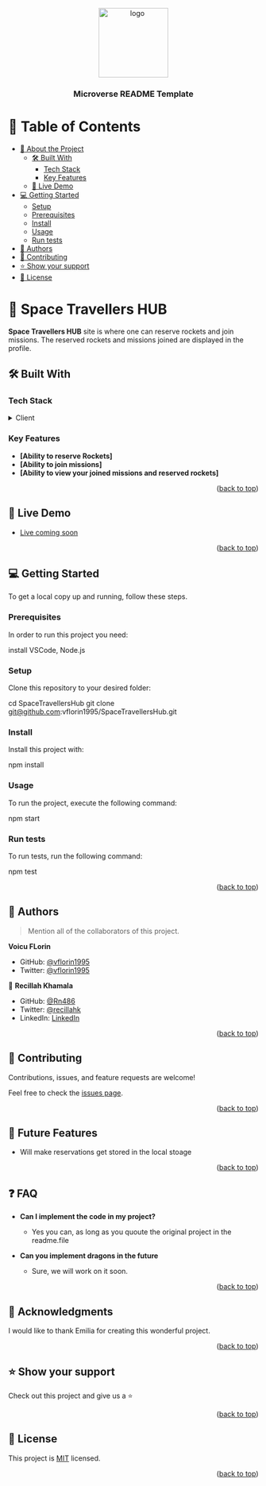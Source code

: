 <a name="readme-top"></a>

<!--
HOW TO USE:
This is an example of how you may give instructions on setting up your project locally.

Modify this file to match your project and remove sections that don't apply.

REQUIRED SECTIONS:
- Table of Contents
- About the Project
  - Built With
  - Live Demo
- Getting Started
- Authors
- Future Features
- Contributing
- Show your support
- Acknowledgements
- License

After you're finished please remove all the comments and instructions!
-->

<div align="center">

  <img src="murple_logo.png" alt="logo" width="140"  height="auto" />
  <br/>

  <h3><b>Microverse README Template</b></h3>

</div>

<!-- TABLE OF CONTENTS -->

# 📗 Table of Contents

- [📖 About the Project](#about-project)
  - [🛠 Built With](#built-with)
    - [Tech Stack](#tech-stack)
    - [Key Features](#key-features)
  - [🚀 Live Demo](#live-demo)
- [💻 Getting Started](#getting-started)
  - [Setup](#setup)
  - [Prerequisites](#prerequisites)
  - [Install](#install)
  - [Usage](#usage)
  - [Run tests](#run-tests)
- [👥 Authors](#authors)
- [🤝 Contributing](#contributing)
- [⭐️ Show your support](#support)
- [📝 License](#license)

<!-- PROJECT DESCRIPTION -->

# 📖 Space Travellers HUB <a name="about-project"></a>

**Space Travellers HUB** site is where one can reserve rockets and join missions. The reserved rockets and missions joined are displayed in the profile.

## 🛠 Built With <a name="built-with"></a>

### Tech Stack <a name="tech-stack"></a>

<details>
  <summary>Client</summary>
  <ul>
    <li><a href="https://reactjs.org/">React.js</a></li>
    <li><a href="https://tailwindcss.com/">Tailwindcss</a></li>
    <li><a href="https://www.jsx.com/">JSX</a></li>
  </ul>
</details>

<!-- Features -->

### Key Features <a name="key-features"></a>

- **[Ability to reserve Rockets]**
- **[Ability to join missions]**
- **[Ability to view your joined missions and reserved rockets]**

<p align="right">(<a href="#readme-top">back to top</a>)</p>

<!-- LIVE DEMO -->

## 🚀 Live Demo <a name="live-demo"></a>

- [Live coming soon](https://yourdeployedapplicationlink.com)

<p align="right">(<a href="#readme-top">back to top</a>)</p>

<!-- GETTING STARTED -->

## 💻 Getting Started <a name="getting-started"></a>

To get a local copy up and running, follow these steps.

### Prerequisites

In order to run this project you need:

 install VSCode, Node.js

### Setup

Clone this repository to your desired folder:

  cd SpaceTravellersHub
  git clone git@github.com:vflorin1995/SpaceTravellersHub.git

### Install

Install this project with:

  npm install

### Usage

To run the project, execute the following command:

  npm  start

### Run tests

To run tests, run the following command:

  npm test

<p align="right">(<a href="#readme-top">back to top</a>)</p>

<!-- AUTHORS -->

## 👥 Authors <a name="authors"></a>

> Mention all of the collaborators of this project.

 **Voicu FLorin**

- GitHub: [@vflorin1995](https://github.com/vflorin1995)
- Twitter: [@vflorin1995](https://twitter.com/vflorin1995)

👤 **Recillah Khamala**

- GitHub: [@Rn486](https://github.com/Recillah-Khamala)
- Twitter: [@recillahk](https://twitter.com/recillahk)
- LinkedIn: [LinkedIn](https://linkedin.com/in/Recillah-Khamala)

<p align="right">(<a href="#readme-top">back to top</a>)</p>

<!-- CONTRIBUTING -->

## 🤝 Contributing <a name="contributing"></a>

Contributions, issues, and feature requests are welcome!

Feel free to check the [issues page](https://github.com/vflorin1995/SpaceTravellersHub/issues).

<p align="right">(<a href="#readme-top">back to top</a>)</p>

## 🔭 Future Features <a name="future-features"></a>

- Will make reservations get stored in the local stoage

<p align="right">(<a href="#readme-top">back to top</a>)</p>

## ❓ FAQ <a name="faq"></a>

- **Can I implement the code in my project?**

  - Yes you can, as long as you quoute the original project in the readme.file

- **Can you implement dragons in the future**

  - Sure, we will work on it soon.

<p align="right">(<a href="#readme-top">back to top</a>)</p>

## 🙏 Acknowledgments <a name="acknowledgements"></a>

I would like to thank Emilia for creating this wonderful project.

<p align="right">(<a href="#readme-top">back to top</a>)</p>

<!-- SUPPORT -->

## ⭐️ Show your support <a name="support"></a>

Check out this project and give us a ⭐️

<p align="right">(<a href="#readme-top">back to top</a>)</p>

<!-- LICENSE -->

## 📝 License <a name="license"></a>

This project is [MIT](./LICENSE) licensed.

<p align="right">(<a href="#readme-top">back to top</a>)</p>

